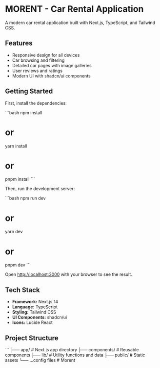 # MORENT - Car Rental Application

A modern car rental application built with Next.js, TypeScript, and Tailwind CSS.

## Features

- Responsive design for all devices
- Car browsing and filtering
- Detailed car pages with image galleries
- User reviews and ratings
- Modern UI with shadcn/ui components

## Getting Started

First, install the dependencies:

\`\`\`bash
npm install
# or
yarn install
# or
pnpm install
\`\`\`

Then, run the development server:

\`\`\`bash
npm run dev
# or
yarn dev
# or
pnpm dev
\`\`\`

Open [http://localhost:3000](http://localhost:3000) with your browser to see the result.

## Tech Stack

- **Framework:** Next.js 14
- **Language:** TypeScript
- **Styling:** Tailwind CSS
- **UI Components:** shadcn/ui
- **Icons:** Lucide React

## Project Structure

\`\`\`
├── app/                 # Next.js app directory
├── components/          # Reusable components
├── lib/                # Utility functions and data
├── public/             # Static assets
└── ...config files
#   M o r e n t  
 